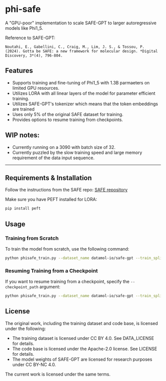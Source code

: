 
# phi-safe

A "GPU-poor" implementation to scale SAFE-GPT to larger autoregressive models like Phi1_5.

Reference to SAFE-GPT:

```
Noutahi, E., Gabellini, C., Craig, M., Lim, J. S., & Tossou, P. (2024). Gotta be SAFE: a new framework for molecular design. *Digital Discovery, 3*(4), 796-804.
```

## Features

- Supports training and fine-tuning of Phi1_5 with 1.3B parmaeters on limited GPU resources.
- Utilizes LORA with all linear layers of the model for parameter efficient training.
- Utilizes SAFE-GPT's tokenizer which means that the token embeddings are trained 
- Uses only 5% of the original SAFE dataset for training.
- Provides options to resume training from checkpoints.

## WIP notes:
- Currently running on a 3090 with batch size of 32.
- Currently puzzled by the slow training speed and large memory requirement of the data input sequence.

---

## Requirements & Installation

Follow the instructions from the SAFE repo:
[SAFE repository](https://github.com/datamol-io/safe)


Make sure you have PEFT installed for LORA:

```bash
pip install peft
```


## Usage

### Training from Scratch

To train the model from scratch, use the following command:

```bash
python phisafe_train.py --dataset_name datamol-io/safe-gpt --train_split "train[:5%]" --eval_split "test[:5%]" --tokenizer_path "./tokenizer.json" --model_id "microsoft/phi-1_5" --model_path "phi1_5_updated" --output_dir ".saved_model/phi1_5-safemol" --max_seq_length 512 --learning_rate 2.0e-05 --max_steps -1 --num_train_epochs 1 --per_device_train_batch_size 32 --per_device_eval_batch_size 1 --bf16 --seed 42
```

### Resuming Training from a Checkpoint

If you want to resume training from a checkpoint, specify the `--checkpoint_path` argument:

```bash
python phisafe_train.py --dataset_name datamol-io/safe-gpt --train_split "train[:5%]" --eval_split "test[:5%]" --tokenizer_path "./tokenizer.json" --model_id "microsoft/phi-1_5" --model_path "phi1_5_updated" --output_dir ".saved_model/phi1_5-safemol" --max_seq_length 512 --learning_rate 2.0e-05 --max_steps -1 --num_train_epochs 1 --per_device_train_batch_size 32 --per_device_eval_batch_size 1 --bf16 --seed 42 --checkpoint_path "/path/to/checkpoint"
```


## License

The original work, including the training dataset and code base, is licensed under the following:

- The training dataset is licensed under CC BY 4.0. See DATA_LICENSE for details.
- The code base is licensed under the Apache-2.0 license. See LICENSE for details.
- The model weights of SAFE-GPT are licensed for research purposes under CC BY-NC 4.0.

The current work is licensed under the same terms.


